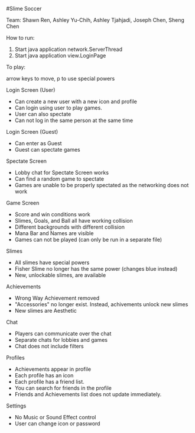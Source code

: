 #Slime Soccer

Team: Shawn Ren, Ashley Yu-Chih, Ashley Tjahjadi, Joseph Chen, Sheng Chen


How to run: 

1. Start java application network.ServerThread
2. Start java application view.LoginPage

To play:

arrow keys to move, p to use special powers



Login Screen (User)

- Can create a new user with a new icon and profile
- Can login using user to play games.
- User can also spectate
- Can not log in the same person at the same time

Login Screen (Guest)

- Can enter as Guest
- Guest can spectate games

Spectate Screen

- Lobby chat for Spectate Screen works
- Can find a random game to spectate
- Games are unable to be properly spectated as the networking does not work

Game Screen

- Score and win conditions work
- Slimes, Goals, and Ball all have working collision
- Different backgrounds with different collision
- Mana Bar and Names are visible
- Games can not be played (can only be run in a separate file)

Slimes

- All slimes have special powers
- Fisher Slime no longer has the same power (changes blue instead)
- New, unlockable slimes, are available

Achievements

- Wrong Way Achievement removed
- "Accessories" no longer exist. Instead, achivements unlock new slimes
- New slimes are Aesthetic

Chat

- Players can communicate over the chat
- Separate chats for lobbies and games
- Chat does not include filters

Profiles

- Achievements appear in profile
- Each profile has an icon
- Each profile has a friend list.
- You can search for friends in the profile
- Friends and Achievements list does not update immediately.

Settings

- No Music or Sound Effect control
- User can change icon or password
